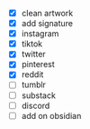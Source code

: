 - [x] clean artwork
- [x] add signature
- [x] instagram 
- [x] tiktok
- [x] twitter
- [x] pinterest
- [x] reddit
- [ ] tumblr
- [ ] substack
- [ ] discord
- [ ] add on obsidian